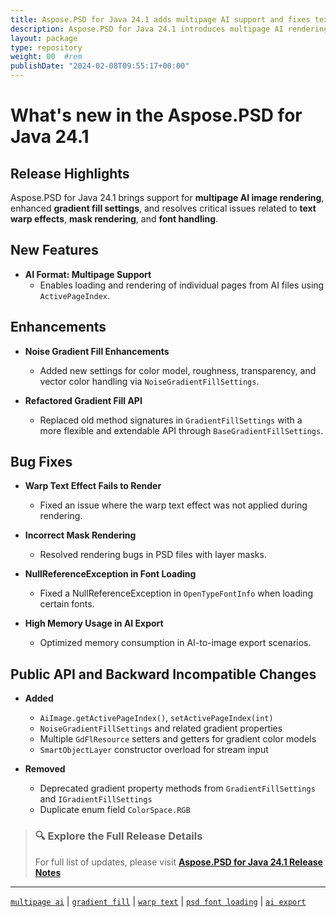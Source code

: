 ```yaml
---
title: Aspose.PSD for Java 24.1 adds multipage AI support and fixes text warp issues
description: Aspose.PSD for Java 24.1 introduces multipage AI rendering, improves gradient fill APIs, and fixes bugs in text warping, masking, and font loading.
layout: package
type: repository
weight: 00	#rem
publishDate: "2024-02-08T09:55:17+00:00"
---
```


# What's new in the Aspose.PSD for Java 24.1

## Release Highlights

Aspose.PSD for Java 24.1 brings support for **multipage AI image rendering**, enhanced **gradient fill settings**, and resolves critical issues related to **text warp effects**, **mask rendering**, and **font handling**.

## New Features

- **AI Format: Multipage Support**
  - Enables loading and rendering of individual pages from AI files using `ActivePageIndex`.

## Enhancements

- **Noise Gradient Fill Enhancements**
  - Added new settings for color model, roughness, transparency, and vector color handling via `NoiseGradientFillSettings`.

- **Refactored Gradient Fill API**
  - Replaced old method signatures in `GradientFillSettings` with a more flexible and extendable API through `BaseGradientFillSettings`.

## Bug Fixes

- **Warp Text Effect Fails to Render**
  - Fixed an issue where the warp text effect was not applied during rendering.

- **Incorrect Mask Rendering**
  - Resolved rendering bugs in PSD files with layer masks.

- **NullReferenceException in Font Loading**
  - Fixed a NullReferenceException in `OpenTypeFontInfo` when loading certain fonts.

- **High Memory Usage in AI Export**
  - Optimized memory consumption in AI-to-image export scenarios.

## Public API and Backward Incompatible Changes

- **Added**
  - `AiImage.getActivePageIndex()`, `setActivePageIndex(int)`
  - `NoiseGradientFillSettings` and related gradient properties
  - Multiple `GdFlResource` setters and getters for gradient color models
  - `SmartObjectLayer` constructor overload for stream input

- **Removed**
  - Deprecated gradient property methods from `GradientFillSettings` and `IGradientFillSettings`
  - Duplicate enum field `ColorSpace.RGB`

> ### 🔍 Explore the Full Release Details  
> For full list of updates, please visit **[Aspose.PSD for Java 24.1 Release Notes](https://releases.aspose.com/psd/java/release-notes/2024/aspose-psd-for-java-24-1-release-notes/)**

---

[`multipage ai`](https://search.aspose.com/q/multipage-ai.html) | [`gradient fill`](https://search.aspose.com/q/gradient-fill.html) | [`warp text`](https://search.aspose.com/q/warp-text.html) | [`psd font loading`](https://search.aspose.com/q/psd-font-loading.html) | [`ai export`](https://search.aspose.com/q/ai-export.html)
